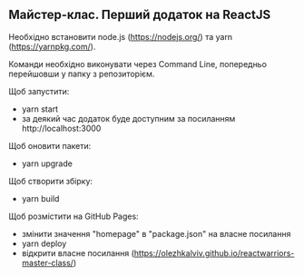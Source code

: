## Майстер-клас. Перший додаток на ReactJS

Необхідно встановити node.js (https://nodejs.org/) та yarn (https://yarnpkg.com/).

Команди необхідно виконувати через Command Line, попередньо перейшовши у папку з репозиторієм.

Щоб запустити:
- yarn start
- за деякий час додаток буде доступним за посиланням http://localhost:3000

Щоб оновити пакети:
- yarn upgrade

Щоб створити збірку:
- yarn build

Щоб розмістити на GitHub Pages:
- змінити значення "homepage" в "package.json" на власне посилання
- yarn deploy
- відкрити власне посилання (https://olezhkalviv.github.io/reactwarriors-master-class/)